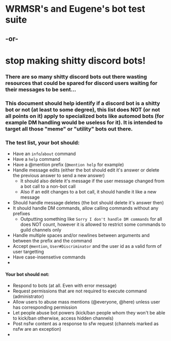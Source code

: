 # WRMSR's and Eugene's bot test suite
## -or-
# stop making shitty discord bots!

### There are so many shitty discord bots out there wasting resources that could be spared for discord users waiting for their messages to be sent...
### This document should help identify if a discord bot is a shitty bot or not (at least to some degree), this list does NOT (or not all points on it) apply to specialized bots like automod bots (for example DM handling would be useless for it). It is intended to target all those "meme" or "utility" bots out there.

### The test list, your bot should:
 - Have an `info`/`about` command
 - Have a `help` command
 - Have a @mention prefix (`@mention help` for example)
 - Handle message edits (either the bot should edit it's answer or delete the previous answer to send a new answer)
   * It should also delete it's message if the user message changed from a bot call to a non-bot call
   * Also if an edit changes to a bot call, it should handle it like a new message
 - Should handle message deletes (the bot should delete it's answer then)
 - It should handle DM commands, allow calling commands without any prefixes
    * Outputting something like `Sorry I don't handle DM commands` for all does NOT count, however it is allowed to restrict some commands to guild channels only
 - Handle multiple spaces and/or newlines between arguments and between the prefix and the command
 - Accept `@mention`, `User#Discriminator` and the user id as a valid form of user targetting
 - Have case-insensetive commands
 -
#### Your bot should not:
- Respond to bots (at all. Even with error message)
- Request permissions that are not required to execute command (administrator)
- Allow users to abuse mass mentions (@everyone, @here) unless user has corresponding permission
- Let people abuse bot powers (kick/ban people whom they won't be able to kick/ban otherwise, access hidden channels)
- Post nsfw content as a response to sfw request (channels marked as nsfw are an exception)
-
